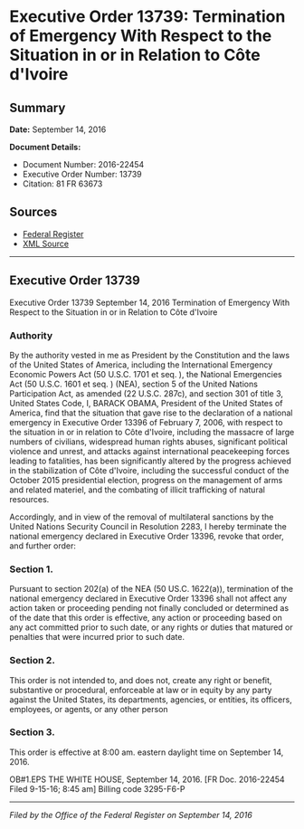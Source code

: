 # Executive Order 13739: Termination of Emergency With Respect to the Situation in or in Relation to Côte d'Ivoire

## Summary

**Date:** September 14, 2016

**Document Details:**
- Document Number: 2016-22454
- Executive Order Number: 13739
- Citation: 81 FR 63673

## Sources
- [Federal Register](https://www.federalregister.gov/documents/2016/09/16/2016-22454/termination-of-emergency-with-respect-to-the-situation-in-or-in-relation-to-cte-divoire)
- [XML Source](https://www.federalregister.gov/documents/full_text/xml/2016/09/16/2016-22454.xml)

---

## Executive Order 13739

Executive Order 13739 September 14, 2016
Termination of Emergency With Respect to the Situation in or in Relation to Côte d'Ivoire
### Authority

By the authority vested in me as President by the Constitution and the laws of the United States of America, including the International Emergency Economic Powers Act (50 U.S.C. 1701
et seq.
), the National Emergencies Act (50 U.S.C. 1601 
et seq.
) (NEA), section 5 of the United Nations Participation Act, as amended (22 U.S.C. 287c), and section 301 of title 3, United States Code,
I, BARACK OBAMA, President of the United States of America, find that the situation that gave rise to the declaration of a national emergency in Executive Order 13396 of February 7, 2006, with respect to the situation in or in relation to Côte d'Ivoire, including the massacre of large numbers of civilians, widespread human rights abuses, significant political violence and unrest, and attacks against international peacekeeping forces leading to fatalities, has been significantly altered by the progress achieved in the stabilization of Côte d'Ivoire, including the successful conduct of the October 2015 presidential election, progress on the management of arms and related materiel, and the combating of illicit trafficking of natural resources.

Accordingly, and in view of the removal of multilateral sanctions by the United Nations Security Council in Resolution 2283, I hereby terminate the national emergency declared in Executive Order 13396, revoke that order, and further order:
### Section 1.

Pursuant to section 202(a) of the NEA (50 US.C. 1622(a)), termination of the national emergency declared in Executive Order 13396 shall not affect any action taken or proceeding pending not finally concluded or determined as of the date that this order is effective, any action or proceeding based on any act committed prior to such date, or any rights or duties that matured or penalties that were incurred prior to such date.
### Section 2.

This order is not intended to, and does not, create any right or benefit, substantive or procedural, enforceable at law or in equity by any party against the United States, its departments, agencies, or entities, its officers, employees, or agents, or any other person
### Section 3.

This order is effective at 8:00 am. eastern daylight time on September 14, 2016.

OB#1.EPS
THE WHITE HOUSE,
September 14, 2016.
[FR Doc. 2016-22454 
Filed 9-15-16; 8:45 am]
Billing code 3295-F6-P

---

*Filed by the Office of the Federal Register on September 14, 2016*
